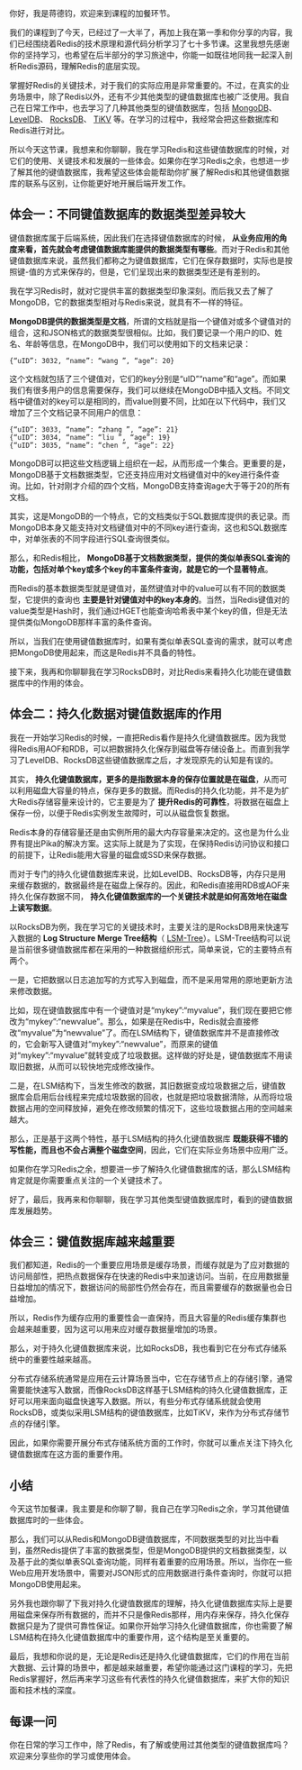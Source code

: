 你好，我是蒋德钧，欢迎来到课程的加餐环节。

我们的课程到了今天，已经过了一大半了，再加上我在第一季和你分享的内容，我们已经围绕着Redis的技术原理和源代码分析学习了七十多节课。这里我想先感谢你的坚持学习，也希望在后半部分的学习旅途中，你能一如既往地同我一起深入剖析Redis源码，理解Redis的底层实现。

掌握好Redis的关键技术，对于我们的实际应用是非常重要的。不过，在真实的业务场景中，除了Redis以外，还有不少其他类型的键值数据库也被广泛使用。我自己在日常工作中，也去学习了几种其他类型的键值数据库，包括 [MongoDB](http://www.mongodb.com)、 [LevelDB](https://github.com/google/leveldb)、 [RocksDB](http://rocksdb.org)、 [TiKV](https://tikv.org) 等。在学习的过程中，我经常会把这些数据库和Redis进行对比。

所以今天这节课，我想来和你聊聊，我在学习Redis和这些键值数据库的时候，对它们的使用、关键技术和发展的一些体会。如果你在学习Redis之余，也想进一步了解其他的键值数据库，我希望这些体会能帮助你扩展了解Redis和其他键值数据库的联系与区别，让你能更好地开展后端开发工作。

## 体会一：不同键值数据库的数据类型差异较大

键值数据库属于后端系统，因此我们在选择键值数据库的时候， **从业务应用的角度来看，首先就会考虑键值数据库能提供的数据类型有哪些**。而对于Redis和其他键值数据库来说，虽然我们都称之为键值数据库，它们在保存数据时，实际也是按照键-值的方式来保存的，但是，它们呈现出来的数据类型还是有差别的。

我在学习Redis时，就对它提供丰富的数据类型印象深刻。而后我又去了解了MongoDB，它的数据类型相对与Redis来说，就具有不一样的特征。

**MongoDB提供的数据类型是文档**，所谓的文档就是指一个键值对或多个键值对的组合，这和JSON格式的数据类型很相似。比如，我们要记录一个用户的ID、姓名、年龄等信息，在MongoDB中，我们可以使用如下的文档来记录：

```plain
{“uID”: 3032, “name”: “wang ”, “age”: 20}

```

这个文档就包括了三个键值对，它们的key分别是“uID”“name”和“age”。而如果我们有很多用户的信息需要保存，我们可以继续在MongoDB中插入文档。不同文档中键值对的key可以是相同的，而value则要不同，比如在以下代码中，我们又增加了三个文档记录不同用户的信息：

```plain
{“uID”: 3033, “name”: “zhang ”, “age”: 21}
{“uID”: 3034, “name”: “liu ”, “age”: 19}
{“uID”: 3035, “name”: “chen ”, “age”: 22}

```

MongoDB可以把这些文档逻辑上组织在一起，从而形成一个集合。更重要的是，MongoDB基于文档数据类型，它还支持应用对文档键值对中的key进行条件查询。比如，针对刚才介绍的四个文档，MongoDB支持查询age大于等于20的所有文档。

其实，这是MongoDB的一个特点，它的文档类似于SQL数据库提供的表记录。而MongoDB本身又能支持对文档键值对中的不同key进行查询，这也和SQL数据库中，对单张表的不同字段进行SQL查询很类似。

那么，和Redis相比， **MongoDB基于文档数据类型，提供的类似单表SQL查询的功能，包括对单个key或多个key的丰富条件查询，就是它的一个显著特点**。

而Redis的基本数据类型就是键值对，虽然键值对中的value可以有不同的数据类型，它提供的查询也 **主要是针对键值对中的key本身的**。当然，当Redis键值对的value类型是Hash时，我们通过HGET也能查询哈希表中某个key的值，但是无法提供类似MongoDB那样丰富的条件查询。

所以，当我们在使用键值数据库时，如果有类似单表SQL查询的需求，就可以考虑把MongoDB使用起来，而这是Redis并不具备的特性。

接下来，我再和你聊聊我在学习RocksDB时，对比Redis来看持久化功能在键值数据库中的作用的体会。

## 体会二：持久化数据对键值数据库的作用

我在一开始学习Redis的时候，一直把Redis看作是持久化键值数据库。因为我觉得Redis用AOF和RDB，可以把数据持久化保存到磁盘等存储设备上。而直到我学习了LevelDB、RocksDB这些键值数据库之后，才发现原先的认知是有误的。

其实， **持久化键值数据库，更多的是指数据本身的保存位置就是在磁盘**，从而可以利用磁盘大容量的特点，保存更多的数据。而Redis的持久化功能，并不是为扩大Redis存储容量来设计的，它主要是为了 **提升Redis的可靠性**，将数据在磁盘上保存一份，以便于Redis实例发生故障时，可以从磁盘恢复数据。

Redis本身的存储容量还是由实例所用的最大内存容量来决定的。这也是为什么业界有提出Pika的解决方案。这实际上就是为了实现，在保持Redis访问协议和接口的前提下，让Redis能用大容量的磁盘或SSD来保存数据。

而对于专门的持久化键值数据库来说，比如LevelDB、RocksDB等，内存只是用来缓存数据的，数据最终是在磁盘上保存的。因此，和Redis直接用RDB或AOF来持久化保存数据不同， **持久化键值数据库的一个关键技术就是如何高效地在磁盘上读写数据**。

以RocksDB为例，我在学习它的关键技术时，主要关注的是RocksDB用来快速写入数据的 **Log Structure Merge Tree结构**（ [LSM-Tree](http://xn--LSM-Tree-v07qv87p)）。LSM-Tree结构可以说是当前很多键值数据库都在采用的一种数据组织形式，简单来说，它的主要特点有两个。

一是，它把数据以日志追加写的方式写入到磁盘，而不是采用常用的原地更新方法来修改数据。

比如，现在键值数据库中有一个键值对是“mykey”:“myvalue”，我们现在要把它修改为“mykey”:“newvalue”。那么，如果是在Redis中，Redis就会直接修改“myvalue”为“newvalue”了。而在LSM结构下，键值数据库并不是直接修改的，它会新写入键值对“mykey”:“newvalue”，而原来的键值对“mykey”:“myvalue”就转变成了垃圾数据。这样做的好处是，键值数据库不用读取旧数据，从而可以较快地完成修改操作。

二是，在LSM结构下，当发生修改的数据，其旧数据变成垃圾数据之后，键值数据库会启用后台线程来完成垃圾数据的回收，也就是把垃圾数据清除，从而将垃圾数据占用的空间释放掉，避免在修改频繁的情况下，这些垃圾数据占用的空间越来越大。

那么，正是基于这两个特性，基于LSM结构的持久化键值数据库 **既能获得不错的写性能，而且也不会占满整个磁盘空间**，因此，它们在实际业务场景中应用广泛。

如果你在学习Redis之余，想要进一步了解持久化键值数据库的话，那么LSM结构肯定就是你需要重点关注的一个关键技术了。

好了，最后，我再来和你聊聊，我在学习其他类型键值数据库时，看到的键值数据库发展趋势。

## 体会三：键值数据库越来越重要

我们都知道，Redis的一个重要应用场景是缓存场景，而缓存就是为了应对数据的访问局部性，把热点数据保存在快速的Redis中来加速访问。当前，在应用数据量日益增加的情况下，数据访问的局部性仍然会存在，而且需要缓存的数据量也会日益增加。

所以，Redis作为缓存应用的重要性会一直保持，而且大容量的Redis缓存集群也会越来越重要，因为这可以用来应对缓存数据量增加的场景。

那么，对于持久化键值数据库来说，比如RocksDB，我也看到它在分布式存储系统中的重要性越来越高。

分布式存储系统通常是应用在云计算场景当中，它在存储节点上的存储引擎，通常需要能快速写入数据，而像RocksDB这样基于LSM结构的持久化键值数据库，正好可以用来面向磁盘快速写入数据。所以，有些分布式存储系统就会使用RocksDB，或类似采用LSM结构的键值数据库，比如TiKV，来作为分布式存储节点的存储引擎。

因此，如果你需要开展分布式存储系统方面的工作时，你就可以重点关注下持久化键值数据库在这方面的重要作用。

## 小结

今天这节加餐课，我主要是和你聊了聊，我自己在学习Redis之余，学习其他键值数据库时的一些体会。

那么，我们可以从Redis和MongoDB键值数据库，不同数据类型的对比当中看到，虽然Redis提供了丰富的数据类型，但是MongoDB提供的文档数据类型，以及基于此的类似单表SQL查询功能，同样有着重要的应用场景。所以，当你在一些Web应用开发场景中，需要对JSON形式的应用数据进行条件查询时，你就可以把MongoDB使用起来。

另外我也跟你聊了下我对持久化键值数据库的理解，持久化键值数据库实际上是要用磁盘来保存所有数据的，而并不只是像Redis那样，用内存来保存，持久化保存数据只是为了提供可靠性保证。如果你开始学习持久化键值数据库，你也需要了解LSM结构在持久化键值数据库中的重要作用，这个结构是至关重要的。

最后，我想和你说的是，无论是Redis还是持久化键值数据库，它们的作用在当前大数据、云计算的场景中，都是越来越重要，希望你能通过这门课程的学习，先把Redis掌握好，然后再来学习这些有代表性的持久化键值数据库，来扩大你的知识面和技术栈的深度。

## 每课一问

你在日常的学习工作中，除了Redis，有了解或使用过其他类型的键值数据库吗？欢迎来分享些你的学习或使用体会。